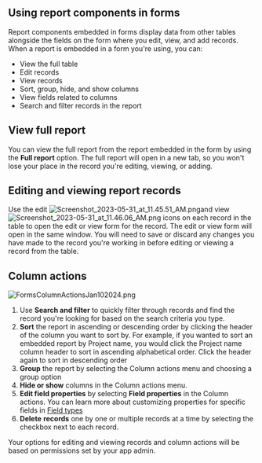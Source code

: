 ## Using report components in forms

Report components embedded in forms display data from other tables alongside the fields on the form where you edit, view, and add records. When a report is embedded in a form you're using, you can:

-   View the full table
-   Edit records
-   View records
-   Sort, group, hide, and show columns
-   View fields related to columns
-   Search and filter records in the report

## View full report

You can view the full report from the report embedded in the form by using the **Full report** option. The full report will open in a new tab, so you won't lose your place in the record you're editing, viewing, or adding.

## Editing and viewing report records

Use the edit ![Screenshot_2023-05-31_at_11.45.51_AM.png](https://helpv2.quickbase.com/hc/article_attachments/16113337690132)and view![Screenshot_2023-05-31_at_11.46.06_AM.png](https://helpv2.quickbase.com/hc/article_attachments/16113324045972) icons on each record in the table to open the edit or view form for the record. The edit or view form will open in the same window. You will need to save or discard any changes you have made to the record you're working in before editing or viewing a record from the table. 

## Column actions

![FormsColumnActionsJan102024.png](https://helpv2.quickbase.com/hc/article_attachments/22689597245204)

1.  Use **Search and filter** to quickly filter through records and find the record you're looking for based on the search criteria you type.
2.  **Sort** the report in ascending or descending order by clicking the header of the column you want to sort by. For example, if you wanted to sort an embedded report by Project name, you would click the Project name column header to sort in ascending alphabetical order. Click the header again to sort in descending order
3.  **Group** the report by selecting the Column actions menu and choosing a group option 
4.  **Hide or show** columns in the Column actions menu. 
5.  **Edit field properties** by selecting **Field properties** in the Column actions. You can learn more about customizing properties for specific fields in [Field types](https://helpv2.quickbase.com/hc/en-us/sections/4572549934228-Field-types)
6.  **Delete** **records** one by one or multiple records at a time by selecting the checkbox next to each record.

Your options for editing and viewing records and column actions will be based on permissions set by your app admin.